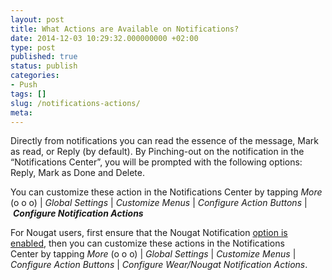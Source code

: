 ```yaml
---
layout: post
title: What Actions are Available on Notifications?
date: 2014-12-03 10:29:32.000000000 +02:00
type: post
published: true
status: publish
categories:
- Push
tags: []
slug: /notifications-actions/
meta:
---
```


Directly from notifications you can read the essence of the message, Mark as read, or Reply (by default). By Pinching-out on the notification in the “Notifications Center”, you will be prompted with the following options: Reply, Mark as Done and Delete.

You can customize these action in the Notifications Center by tapping *More* (o o o) \| *Global Settings* \| *Customize Menus* \| *Configure Action Buttons* \| ***Configure Notification Actions***

For Nougat users, first ensure that the Nougat Notification [option is enabled](/android-wear-bluemail/), then you can customize these actions in the Notifications Center by tapping *More* (o o o) \| *Global Settings* \| *Customize Menus* \| *Configure Action Buttons* \| *Configure Wear/Nougat Notification Actions*.